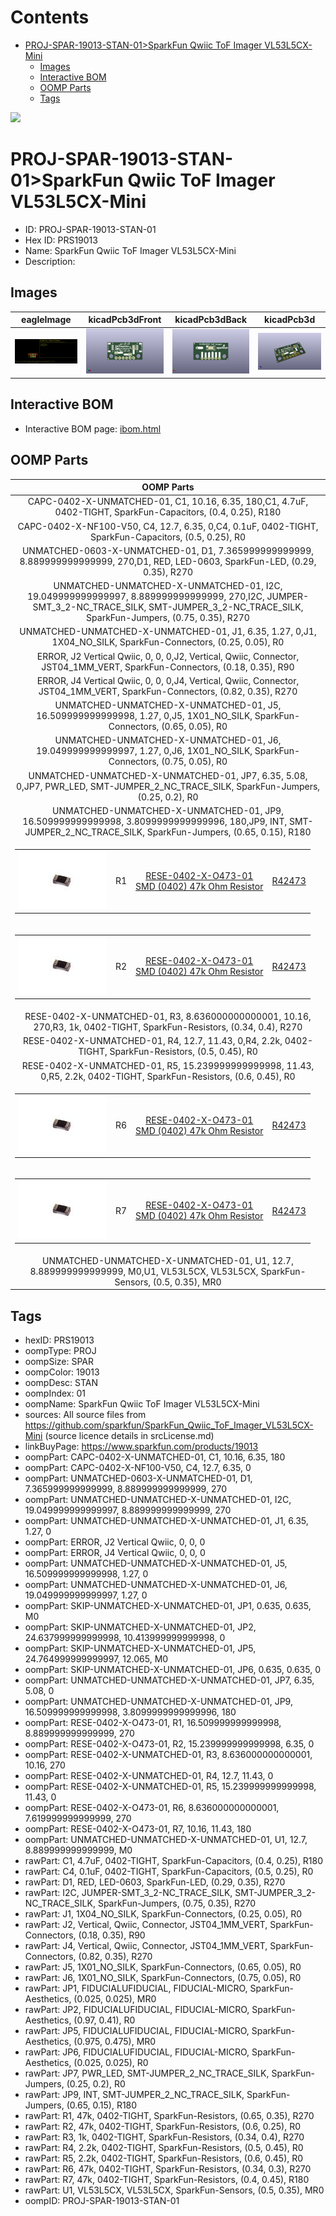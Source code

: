 



Contents
========

* [PROJ-SPAR-19013-STAN-01>SparkFun Qwiic ToF Imager VL53L5CX-Mini](#proj-spar-19013-stan-01sparkfun-qwiic-tof-imager-vl53l5cx-mini)
	* [Images](#images)
	* [Interactive BOM](#interactive-bom)
	* [OOMP Parts](#oomp-parts)
	* [Tags](#tags)
  
![][im]
# PROJ-SPAR-19013-STAN-01>SparkFun Qwiic ToF Imager VL53L5CX-Mini

- ID: PROJ-SPAR-19013-STAN-01
- Hex ID: PRS19013
- Name: SparkFun Qwiic ToF Imager VL53L5CX-Mini
- Description: 

## Images
  
  

|eagleImage|kicadPcb3dFront|kicadPcb3dBack|kicadPcb3d|
| :---: | :---: | :---: | :---: |
|[![eagleImage](eagleImage_140.png)](eagleImage_600.png)|[![kicadPcb3dFront](kicadPcb3dFront_140.png)](kicadPcb3dFront_600.png)|[![kicadPcb3dBack](kicadPcb3dBack_140.png)](kicadPcb3dBack_600.png)|[![kicadPcb3d](kicadPcb3d_140.png)](kicadPcb3d_600.png)|

## Interactive BOM

- Interactive BOM page: [ibom.html](kicad/bom/ibom.html)

## OOMP Parts
  

|OOMP Parts|
| :---: |
|CAPC-0402-X-UNMATCHED-01, C1, 10.16, 6.35, 180,C1, 4.7uF, 0402-TIGHT, SparkFun-Capacitors, (0.4, 0.25), R180|
|CAPC-0402-X-NF100-V50, C4, 12.7, 6.35, 0,C4, 0.1uF, 0402-TIGHT, SparkFun-Capacitors, (0.5, 0.25), R0|
|UNMATCHED-0603-X-UNMATCHED-01, D1, 7.365999999999999, 8.889999999999999, 270,D1, RED, LED-0603, SparkFun-LED, (0.29, 0.35), R270|
|UNMATCHED-UNMATCHED-X-UNMATCHED-01, I2C, 19.049999999999997, 8.889999999999999, 270,I2C, JUMPER-SMT_3_2-NC_TRACE_SILK, SMT-JUMPER_3_2-NC_TRACE_SILK, SparkFun-Jumpers, (0.75, 0.35), R270|
|UNMATCHED-UNMATCHED-X-UNMATCHED-01, J1, 6.35, 1.27, 0,J1, 1X04_NO_SILK, SparkFun-Connectors, (0.25, 0.05), R0|
|ERROR, J2 Vertical Qwiic, 0, 0, 0,J2, Vertical, Qwiic, Connector, JST04_1MM_VERT, SparkFun-Connectors, (0.18, 0.35), R90|
|ERROR, J4 Vertical Qwiic, 0, 0, 0,J4, Vertical, Qwiic, Connector, JST04_1MM_VERT, SparkFun-Connectors, (0.82, 0.35), R270|
|UNMATCHED-UNMATCHED-X-UNMATCHED-01, J5, 16.509999999999998, 1.27, 0,J5, 1X01_NO_SILK, SparkFun-Connectors, (0.65, 0.05), R0|
|UNMATCHED-UNMATCHED-X-UNMATCHED-01, J6, 19.049999999999997, 1.27, 0,J6, 1X01_NO_SILK, SparkFun-Connectors, (0.75, 0.05), R0|
|UNMATCHED-UNMATCHED-X-UNMATCHED-01, JP7, 6.35, 5.08, 0,JP7, PWR_LED, SMT-JUMPER_2_NC_TRACE_SILK, SparkFun-Jumpers, (0.25, 0.2), R0|
|UNMATCHED-UNMATCHED-X-UNMATCHED-01, JP9, 16.509999999999998, 3.8099999999999996, 180,JP9, INT, SMT-JUMPER_2_NC_TRACE_SILK, SparkFun-Jumpers, (0.65, 0.15), R180|
|<table><tr><td>![RESE-0402-X-O473-01](https://raw.githubusercontent.com/oomlout/oomlout_OOMP_parts/main/RESE-0402-X-O473-01/image_140.jpg)</td><td> R1</td><td>[RESE-0402-X-O473-01<br>SMD (0402) 47k Ohm Resistor](https://github.com/oomlout/oomlout_OOMP_parts/tree/main/RESE-0402-X-O473-01/)</td><td>[R42473](https://github.com/oomlout/oomlout_OOMP_parts/tree/main/RESE-0402-X-O473-01/)</td></tr></table>|
|<table><tr><td>![RESE-0402-X-O473-01](https://raw.githubusercontent.com/oomlout/oomlout_OOMP_parts/main/RESE-0402-X-O473-01/image_140.jpg)</td><td> R2</td><td>[RESE-0402-X-O473-01<br>SMD (0402) 47k Ohm Resistor](https://github.com/oomlout/oomlout_OOMP_parts/tree/main/RESE-0402-X-O473-01/)</td><td>[R42473](https://github.com/oomlout/oomlout_OOMP_parts/tree/main/RESE-0402-X-O473-01/)</td></tr></table>|
|RESE-0402-X-UNMATCHED-01, R3, 8.636000000000001, 10.16, 270,R3, 1k, 0402-TIGHT, SparkFun-Resistors, (0.34, 0.4), R270|
|RESE-0402-X-UNMATCHED-01, R4, 12.7, 11.43, 0,R4, 2.2k, 0402-TIGHT, SparkFun-Resistors, (0.5, 0.45), R0|
|RESE-0402-X-UNMATCHED-01, R5, 15.239999999999998, 11.43, 0,R5, 2.2k, 0402-TIGHT, SparkFun-Resistors, (0.6, 0.45), R0|
|<table><tr><td>![RESE-0402-X-O473-01](https://raw.githubusercontent.com/oomlout/oomlout_OOMP_parts/main/RESE-0402-X-O473-01/image_140.jpg)</td><td> R6</td><td>[RESE-0402-X-O473-01<br>SMD (0402) 47k Ohm Resistor](https://github.com/oomlout/oomlout_OOMP_parts/tree/main/RESE-0402-X-O473-01/)</td><td>[R42473](https://github.com/oomlout/oomlout_OOMP_parts/tree/main/RESE-0402-X-O473-01/)</td></tr></table>|
|<table><tr><td>![RESE-0402-X-O473-01](https://raw.githubusercontent.com/oomlout/oomlout_OOMP_parts/main/RESE-0402-X-O473-01/image_140.jpg)</td><td> R7</td><td>[RESE-0402-X-O473-01<br>SMD (0402) 47k Ohm Resistor](https://github.com/oomlout/oomlout_OOMP_parts/tree/main/RESE-0402-X-O473-01/)</td><td>[R42473](https://github.com/oomlout/oomlout_OOMP_parts/tree/main/RESE-0402-X-O473-01/)</td></tr></table>|
|UNMATCHED-UNMATCHED-X-UNMATCHED-01, U1, 12.7, 8.889999999999999, M0,U1, VL53L5CX, VL53L5CX, SparkFun-Sensors, (0.5, 0.35), MR0|

## Tags

- hexID: PRS19013
- oompType: PROJ
- oompSize: SPAR
- oompColor: 19013
- oompDesc: STAN
- oompIndex: 01
- oompName: SparkFun Qwiic ToF Imager VL53L5CX-Mini
- sources: All source files from https://github.com/sparkfun/SparkFun_Qwiic_ToF_Imager_VL53L5CX-Mini (source licence details in srcLicense.md)
- linkBuyPage: https://www.sparkfun.com/products/19013
- oompPart: CAPC-0402-X-UNMATCHED-01, C1, 10.16, 6.35, 180
- oompPart: CAPC-0402-X-NF100-V50, C4, 12.7, 6.35, 0
- oompPart: UNMATCHED-0603-X-UNMATCHED-01, D1, 7.365999999999999, 8.889999999999999, 270
- oompPart: UNMATCHED-UNMATCHED-X-UNMATCHED-01, I2C, 19.049999999999997, 8.889999999999999, 270
- oompPart: UNMATCHED-UNMATCHED-X-UNMATCHED-01, J1, 6.35, 1.27, 0
- oompPart: ERROR, J2 Vertical Qwiic, 0, 0, 0
- oompPart: ERROR, J4 Vertical Qwiic, 0, 0, 0
- oompPart: UNMATCHED-UNMATCHED-X-UNMATCHED-01, J5, 16.509999999999998, 1.27, 0
- oompPart: UNMATCHED-UNMATCHED-X-UNMATCHED-01, J6, 19.049999999999997, 1.27, 0
- oompPart: SKIP-UNMATCHED-X-UNMATCHED-01, JP1, 0.635, 0.635, M0
- oompPart: SKIP-UNMATCHED-X-UNMATCHED-01, JP2, 24.637999999999998, 10.413999999999998, 0
- oompPart: SKIP-UNMATCHED-X-UNMATCHED-01, JP5, 24.764999999999997, 12.065, M0
- oompPart: SKIP-UNMATCHED-X-UNMATCHED-01, JP6, 0.635, 0.635, 0
- oompPart: UNMATCHED-UNMATCHED-X-UNMATCHED-01, JP7, 6.35, 5.08, 0
- oompPart: UNMATCHED-UNMATCHED-X-UNMATCHED-01, JP9, 16.509999999999998, 3.8099999999999996, 180
- oompPart: RESE-0402-X-O473-01, R1, 16.509999999999998, 8.889999999999999, 270
- oompPart: RESE-0402-X-O473-01, R2, 15.239999999999998, 6.35, 0
- oompPart: RESE-0402-X-UNMATCHED-01, R3, 8.636000000000001, 10.16, 270
- oompPart: RESE-0402-X-UNMATCHED-01, R4, 12.7, 11.43, 0
- oompPart: RESE-0402-X-UNMATCHED-01, R5, 15.239999999999998, 11.43, 0
- oompPart: RESE-0402-X-O473-01, R6, 8.636000000000001, 7.619999999999999, 270
- oompPart: RESE-0402-X-O473-01, R7, 10.16, 11.43, 180
- oompPart: UNMATCHED-UNMATCHED-X-UNMATCHED-01, U1, 12.7, 8.889999999999999, M0
- rawPart: C1, 4.7uF, 0402-TIGHT, SparkFun-Capacitors, (0.4, 0.25), R180
- rawPart: C4, 0.1uF, 0402-TIGHT, SparkFun-Capacitors, (0.5, 0.25), R0
- rawPart: D1, RED, LED-0603, SparkFun-LED, (0.29, 0.35), R270
- rawPart: I2C, JUMPER-SMT_3_2-NC_TRACE_SILK, SMT-JUMPER_3_2-NC_TRACE_SILK, SparkFun-Jumpers, (0.75, 0.35), R270
- rawPart: J1, 1X04_NO_SILK, SparkFun-Connectors, (0.25, 0.05), R0
- rawPart: J2, Vertical, Qwiic, Connector, JST04_1MM_VERT, SparkFun-Connectors, (0.18, 0.35), R90
- rawPart: J4, Vertical, Qwiic, Connector, JST04_1MM_VERT, SparkFun-Connectors, (0.82, 0.35), R270
- rawPart: J5, 1X01_NO_SILK, SparkFun-Connectors, (0.65, 0.05), R0
- rawPart: J6, 1X01_NO_SILK, SparkFun-Connectors, (0.75, 0.05), R0
- rawPart: JP1, FIDUCIALUFIDUCIAL, FIDUCIAL-MICRO, SparkFun-Aesthetics, (0.025, 0.025), MR0
- rawPart: JP2, FIDUCIALUFIDUCIAL, FIDUCIAL-MICRO, SparkFun-Aesthetics, (0.97, 0.41), R0
- rawPart: JP5, FIDUCIALUFIDUCIAL, FIDUCIAL-MICRO, SparkFun-Aesthetics, (0.975, 0.475), MR0
- rawPart: JP6, FIDUCIALUFIDUCIAL, FIDUCIAL-MICRO, SparkFun-Aesthetics, (0.025, 0.025), R0
- rawPart: JP7, PWR_LED, SMT-JUMPER_2_NC_TRACE_SILK, SparkFun-Jumpers, (0.25, 0.2), R0
- rawPart: JP9, INT, SMT-JUMPER_2_NC_TRACE_SILK, SparkFun-Jumpers, (0.65, 0.15), R180
- rawPart: R1, 47k, 0402-TIGHT, SparkFun-Resistors, (0.65, 0.35), R270
- rawPart: R2, 47k, 0402-TIGHT, SparkFun-Resistors, (0.6, 0.25), R0
- rawPart: R3, 1k, 0402-TIGHT, SparkFun-Resistors, (0.34, 0.4), R270
- rawPart: R4, 2.2k, 0402-TIGHT, SparkFun-Resistors, (0.5, 0.45), R0
- rawPart: R5, 2.2k, 0402-TIGHT, SparkFun-Resistors, (0.6, 0.45), R0
- rawPart: R6, 47k, 0402-TIGHT, SparkFun-Resistors, (0.34, 0.3), R270
- rawPart: R7, 47k, 0402-TIGHT, SparkFun-Resistors, (0.4, 0.45), R180
- rawPart: U1, VL53L5CX, VL53L5CX, SparkFun-Sensors, (0.5, 0.35), MR0
- oompID: PROJ-SPAR-19013-STAN-01



[im]: kicadPcb3d_450.png
